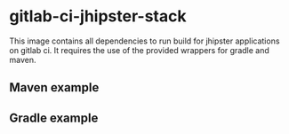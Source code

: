 # gitlab-ci-jhipster-stack

This image contains all dependencies to run build for jhipster applications on
gitlab ci. It requires the use of the provided wrappers for gradle and maven.

## Maven example

## Gradle example
